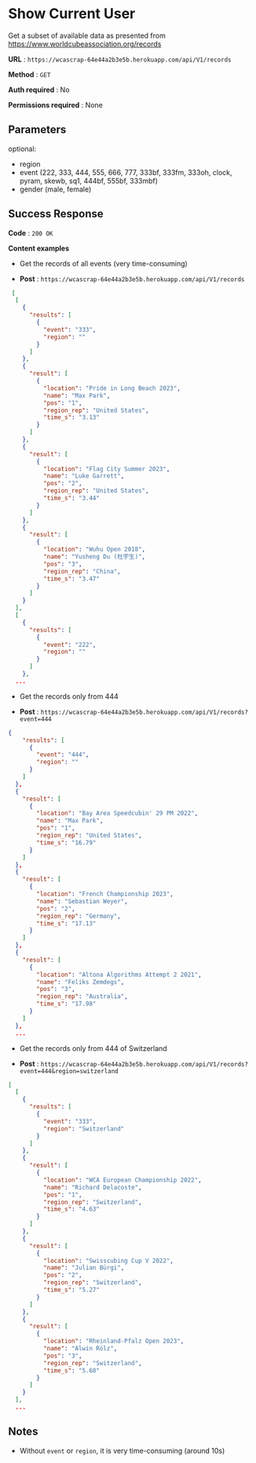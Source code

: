 # Show Current User

Get a subset of available data as presented from https://www.worldcubeassociation.org/records

**URL** : `https://wcascrap-64e44a2b3e5b.herokuapp.com/api/V1/records`

**Method** : `GET`

**Auth required** : No

**Permissions required** : None

## Parameters
  
optional:
- region
- event (222, 333, 444, 555, 666, 777, 333bf, 333fm, 333oh, clock, pyram, skewb, sq1, 444bf, 555bf, 333mbf)
- gender (male, female)

## Success Response

**Code** : `200 OK`

**Content examples**

- Get the records of all events (very time-consuming)

- **Post** : `https://wcascrap-64e44a2b3e5b.herokuapp.com/api/V1/records`
```json
 [
  [
    {
      "results": [
        {
          "event": "333",
          "region": ""
        }
      ]
    },
    {
      "result": [
        {
          "location": "Pride in Long Beach 2023",
          "name": "Max Park",
          "pos": "1",
          "region_rep": "United States",
          "time_s": "3.13"
        }
      ]
    },
    {
      "result": [
        {
          "location": "Flag City Summer 2023",
          "name": "Luke Garrett",
          "pos": "2",
          "region_rep": "United States",
          "time_s": "3.44"
        }
      ]
    },
    {
      "result": [
        {
          "location": "Wuhu Open 2018",
          "name": "Yusheng Du (杜宇生)",
          "pos": "3",
          "region_rep": "China",
          "time_s": "3.47"
        }
      ]
    }
  ],
  [
    {
      "results": [
        {
          "event": "222",
          "region": ""
        }
      ]
    },
  ...
```

- Get the records only from 444

- **Post** : `https://wcascrap-64e44a2b3e5b.herokuapp.com/api/V1/records?event=444`
```json
{
    "results": [
      {
        "event": "444",
        "region": ""
      }
    ]
  },
  {
    "result": [
      {
        "location": "Bay Area Speedcubin' 29 PM 2022",
        "name": "Max Park",
        "pos": "1",
        "region_rep": "United States",
        "time_s": "16.79"
      }
    ]
  },
  {
    "result": [
      {
        "location": "French Championship 2023",
        "name": "Sebastian Weyer",
        "pos": "2",
        "region_rep": "Germany",
        "time_s": "17.13"
      }
    ]
  },
  {
    "result": [
      {
        "location": "Altona Algorithms Attempt 2 2021",
        "name": "Feliks Zemdegs",
        "pos": "3",
        "region_rep": "Australia",
        "time_s": "17.98"
      }
    ]
  },
  ...
```
- Get the records only from 444 of Switzerland

- **Post** : `https://wcascrap-64e44a2b3e5b.herokuapp.com/api/V1/records?event=444&region=switzerland`
```json
[
  [
    {
      "results": [
        {
          "event": "333",
          "region": "Switzerland"
        }
      ]
    },
    {
      "result": [
        {
          "location": "WCA European Championship 2022",
          "name": "Richard Delacoste",
          "pos": "1",
          "region_rep": "Switzerland",
          "time_s": "4.63"
        }
      ]
    },
    {
      "result": [
        {
          "location": "Swisscubing Cup V 2022",
          "name": "Julian Bürgi",
          "pos": "2",
          "region_rep": "Switzerland",
          "time_s": "5.27"
        }
      ]
    },
    {
      "result": [
        {
          "location": "Rheinland-Pfalz Open 2023",
          "name": "Alwin Rölz",
          "pos": "3",
          "region_rep": "Switzerland",
          "time_s": "5.68"
        }
      ]
    }
  ],
  ...
```
## Notes

* Without `event` or `region`, it is very time-consuming (around 10s)

  
